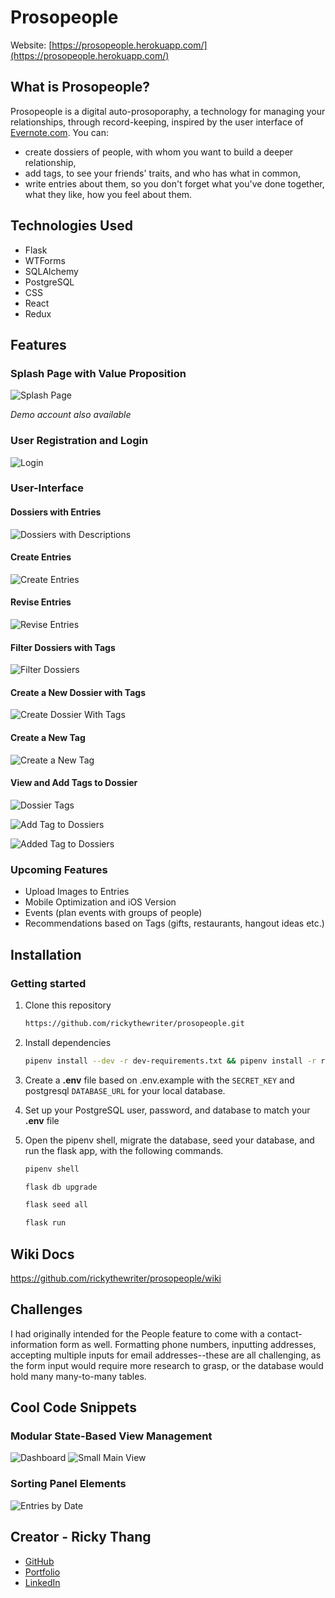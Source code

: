 # Prosopeople

Website: [https://prosopeople.herokuapp.com/](https://prosopeople.herokuapp.com/)

## What is Prosopeople?

Prosopeople is a digital auto-prosoporaphy, a technology for managing your relationships, through record-keeping, inspired by the user interface of [Evernote.com](https://evernote.com/). You can:
- create dossiers of people, with whom you want to build a deeper relationship,
- add tags, to see your friends' traits, and who has what in common,
- write entries about them, so you don't forget what you've done together, what they like, how you feel about them.

## Technologies Used

- Flask
- WTForms
- SQLAlchemy
- PostgreSQL
- CSS
- React
- Redux

## Features

### Splash Page with Value Proposition

![Splash Page](https://github.com/rickythewriter/prosopeople/blob/main/docs/images/views/view-splash.png?raw=true)

*Demo account also available*

### User Registration and Login

![Login](https://github.com/rickythewriter/prosopeople/blob/main/docs/images/views/view-login.png?raw=true)

### User-Interface

#### Dossiers with Entries

![Dossiers with Descriptions](https://github.com/rickythewriter/prosopeople/blob/main/docs/images/views/view-person_and_entries.png?raw=true)

#### Create Entries

![Create Entries](https://github.com/rickythewriter/prosopeople/blob/main/docs/images/views/view-create_entries.png?raw=true)

#### Revise Entries

![Revise Entries](https://github.com/rickythewriter/prosopeople/blob/main/docs/images/views/view-revise_entries.png?raw=true)

#### Filter Dossiers with Tags

![Filter Dossiers](https://github.com/rickythewriter/prosopeople/blob/main/docs/images/views/view-tag_filters.png?raw=true)

#### Create a New Dossier with Tags

![Create Dossier With Tags](https://github.com/rickythewriter/prosopeople/blob/main/docs/images/views/view-create_dossier_with_tags.png?raw=true)

#### Create a New Tag

![Create a New Tag](https://github.com/rickythewriter/prosopeople/blob/main/docs/images/views/view-add_tags.png?raw=true)

#### View and Add Tags to Dossier
![Dossier Tags](https://github.com/rickythewriter/prosopeople/blob/main/docs/images/views/view-person_and_tags.png?raw=true)

![Add Tag to Dossiers](https://github.com/rickythewriter/prosopeople/blob/main/docs/images/views/view-add_tag_to_dossier.png?raw=true)

![Added Tag to Dossiers](https://github.com/rickythewriter/prosopeople/blob/main/docs/images/views/view-added_dossier_tag.png?raw=true)

### Upcoming Features

- Upload Images to Entries
- Mobile Optimization and iOS Version
- Events (plan events with groups of people)
- Recommendations based on Tags (gifts, restaurants, hangout ideas etc.)

## Installation

### Getting started

1. Clone this repository 
      ```bash
      https://github.com/rickythewriter/prosopeople.git
      ```

2. Install dependencies
      ```bash
      pipenv install --dev -r dev-requirements.txt && pipenv install -r requirements.txt
      ```

3. Create a **.env** file based on .env.example with the `SECRET_KEY` and postgresql `DATABASE_URL` for your local database.

4. Set up your PostgreSQL user, password, and database to match your **.env** file

5. Open the pipenv shell, migrate the database, seed your database, and run the flask app, with the following commands.

   ```bash
   pipenv shell
   ```

   ```bash
   flask db upgrade
   ```

   ```bash
   flask seed all
   ```

   ```bash
   flask run
   ```

## Wiki Docs
https://github.com/rickythewriter/prosopeople/wiki

## Challenges

I had originally intended for the People feature to come with a contact-information form as well. Formatting phone numbers, inputting addresses, accepting multiple inputs for email addresses--these are all challenging, as the form input would require more research to grasp, or the database would hold many many-to-many tables.

## Cool Code Snippets

### Modular State-Based View Management
![Dashboard](https://github.com/rickythewriter/prosopeople/blob/main/docs/images/snippets/snippets-changing_panels-dashboard.png?raw=true)
![Small Main View](https://github.com/rickythewriter/prosopeople/blob/main/docs/images/snippets/snippets-changing_panels.png?raw=true)

### Sorting Panel Elements
![Entries by Date](https://github.com/rickythewriter/prosopeople/blob/main/docs/images/snippets/snippets-sort_by_date.png?raw=true)

## Creator - Ricky Thang

- [GitHub](https://github.com/rickythewriter)
- [Portfolio](rickythang.com)
- [LinkedIn](https://www.linkedin.com/in/ricky-thang-88307a100)


